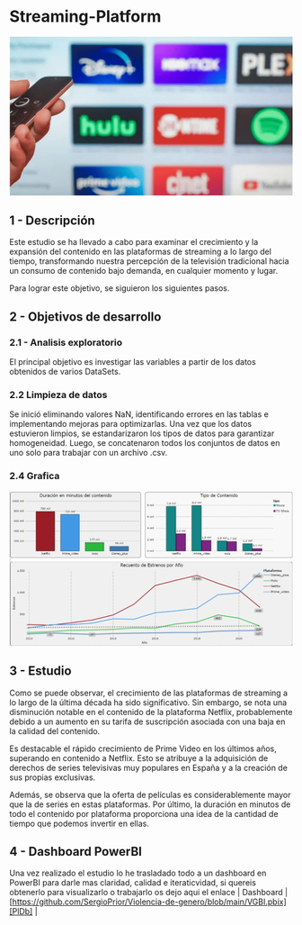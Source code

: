# Streaming-Platform
![image](title.png)
## 1 - Descripción
Este estudio se ha llevado a cabo para examinar el crecimiento y la expansión del contenido en las plataformas de streaming a lo largo del tiempo, transformando nuestra percepción de la televisión tradicional hacia un consumo de contenido bajo demanda, en cualquier momento y lugar.

Para lograr este objetivo, se siguieron los siguientes pasos.

## 2 - Objetivos de desarrollo
### 2.1 - Analisis exploratorio
El principal objetivo es investigar las variables a partir de los datos obtenidos de varios DataSets.
### 2.2 Limpieza de datos
Se inició eliminando valores NaN, identificando errores en las tablas e implementando mejoras para optimizarlas. Una vez que los datos estuvieron limpios, se estandarizaron los tipos de datos para garantizar homogeneidad. Luego, se concatenaron todos los conjuntos de datos en uno solo para trabajar con un archivo .csv.

### 2.4 Grafica
![image](grafica.png)
## 3 - Estudio
Como se puede observar, el crecimiento de las plataformas de streaming a lo largo de la última década ha sido significativo. Sin embargo, se nota una disminución notable en el contenido de la plataforma Netflix, probablemente debido a un aumento en su tarifa de suscripción asociada con una baja en la calidad del contenido.

Es destacable el rápido crecimiento de Prime Video en los últimos años, superando en contenido a Netflix. Esto se atribuye a la adquisición de derechos de series televisivas muy populares en España y a la creación de sus propias exclusivas.

Además, se observa que la oferta de películas es considerablemente mayor que la de series en estas plataformas.
Por último, la duración en minutos de todo el contenido por plataforma proporciona una idea de la cantidad de tiempo que podemos invertir en ellas.

## 4 - Dashboard PowerBI
Una vez realizado el estudio lo he trasladado todo a un dashboard en PowerBI para darle mas claridad, calidad e iteraticvidad, si quereis obtenerlo para visualizarlo o trabajarlo os dejo aqui el enlace
| Dashboard | [https://github.com/SergioPrior/Violencia-de-genero/blob/main/VGBI.pbix][PlDb] |
